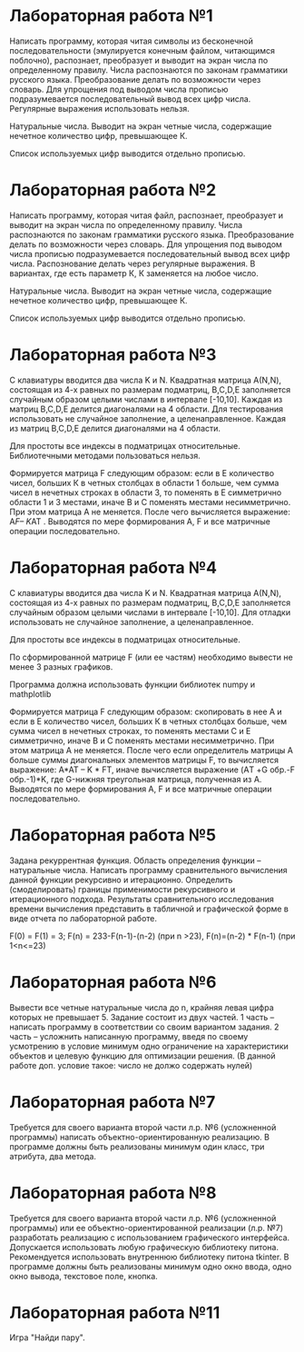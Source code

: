 # Лабораторная работа №1
Написать программу, которая читая символы из бесконечной последовательности (эмулируется конечным файлом, читающимся поблочно), распознает, преобразует и выводит на экран числа по определенному правилу. Числа распознаются по законам грамматики русского языка. Преобразование делать по возможности через словарь. Для упрощения под выводом числа прописью подразумевается последовательный вывод всех цифр числа. Регулярные выражения использовать нельзя.

Натуральные числа. Выводит на экран четные числа, содержащие нечетное количество цифр, превышающее К.

Список используемых цифр выводится отдельно прописью.

# Лабораторная работа №2
Написать программу, которая читая файл, распознает, преобразует и выводит на экран числа по определенному правилу. Числа распознаются по законам грамматики русского языка. Преобразование делать по возможности через словарь. Для упрощения под выводом числа прописью подразумевается последовательный вывод всех цифр числа. Распознование делать через регулярные выражения. В вариантах, где есть параметр К, К заменяется на любое число.

Натуральные числа. Выводит на экран четные числа, содержащие нечетное количество цифр, превышающее К.

Список используемых цифр выводится отдельно прописью.

# Лабораторная работа №3
С клавиатуры вводится два числа K и N. Квадратная матрица А(N,N), состоящая из 4-х равных по размерам подматриц, B,C,D,E заполняется случайным образом целыми числами в интервале [-10,10]. Каждая из матриц B,C,D,E делится диагоналями на 4 области. Для тестирования использовать не случайное заполнение, а целенаправленное. Каждая из матриц B,C,D,E делится диагоналями на 4 области.

Для простоты все индексы в подматрицах относительные. Библиотечными методами пользоваться нельзя.

Формируется матрица F следующим образом: если в Е количество чисел, больших К в четных столбцах в области 1 больше, чем сумма чисел в нечетных строках в области 3, то поменять в Е симметрично области 1 и 3 местами, иначе В и С поменять местами несимметрично. При этом матрица А не меняется. После чего вычисляется выражение: A*F– K*AT . Выводятся по мере формирования А, F и все матричные операции последовательно.

# Лабораторная работа №4
С клавиатуры вводится два числа K и N. Квадратная матрица А(N,N), состоящая из 4-х равных по размерам подматриц, B,C,D,E заполняется случайным образом целыми числами в интервале [-10,10]. Для отладки использовать не случайное заполнение, а целенаправленное.

Для простоты все индексы в подматрицах относительные. 

По сформированной матрице F (или ее частям) необходимо вывести не менее 3 разных графиков.

Программа должна использовать функции библиотек numpy  и mathplotlib

Формируется матрица F следующим образом: скопировать в нее А и  если в Е количество чисел, больших К в четных столбцах больше, чем сумма чисел в нечетных строках, то поменять местами С и Е симметрично, иначе В и С поменять местами несимметрично. При этом матрица А не меняется. После чего если определитель матрицы А больше суммы диагональных элементов матрицы F, то вычисляется выражение: A*AT – K * FТ, иначе вычисляется выражение (AТ +G обр.-F обр.-1)*K, где G-нижняя треугольная матрица, полученная из А. Выводятся по мере формирования А, F и все матричные операции последовательно.

# Лабораторная работа №5
Задана рекуррентная функция. Область определения функции – натуральные числа. Написать программу сравнительного вычисления данной функции рекурсивно и итерационно. Определить (смоделировать) границы применимости рекурсивного и итерационного подхода. Результаты сравнительного исследования времени вычисления представить в табличной и графической форме в виде отчета по лабораторной работе.

F(0) = F(1) = 3; F(n) = 233-F(n-1)-(n-2) (при n >23), F(n)=(n-2) * F(n-1) (при 1<n<=23)

# Лабораторная работа №6
Вывести все четные натуральные числа до n, крайняя левая цифра которых не превышает 5.
Задание состоит из двух частей. 
1 часть – написать программу в соответствии со своим вариантом задания.
2 часть – усложнить написанную программу, введя по своему усмотрению в условие минимум одно ограничение на характеристики объектов и целевую функцию для оптимизации решения. (В данной работе доп. условие такое: число не должо содержать нулей)

# Лабораторная работа №7
Требуется для своего варианта второй части л.р. №6 (усложненной программы) написать объектно-ориентированную реализацию. 
В программе должны быть реализованы минимум один класс, три атрибута, два метода.

# Лабораторная работа №8
Требуется для своего варианта второй части л.р. №6 (усложненной программы) или ее объектно-ориентированной реализации (л.р. №7) разработать реализацию с использованием графического интерфейса. Допускается использовать любую графическую библиотеку питона. Рекомендуется использовать внутреннюю библиотеку питона tkinter. В программе должны быть реализованы минимум одно окно ввода, одно окно вывода, текстовое поле, кнопка.

# Лабораторная работа №11
Игра "Найди пару".
